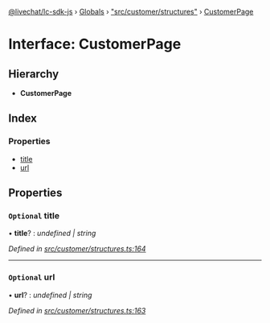 [@livechat/lc-sdk-js](../README.md) › [Globals](../globals.md) › ["src/customer/structures"](../modules/_src_customer_structures_.md) › [CustomerPage](_src_customer_structures_.customerpage.md)

# Interface: CustomerPage

## Hierarchy

* **CustomerPage**

## Index

### Properties

* [title](_src_customer_structures_.customerpage.md#optional-title)
* [url](_src_customer_structures_.customerpage.md#optional-url)

## Properties

### `Optional` title

• **title**? : *undefined | string*

*Defined in [src/customer/structures.ts:164](https://github.com/livechat/lc-sdk-js/blob/e25bbbb/src/customer/structures.ts#L164)*

___

### `Optional` url

• **url**? : *undefined | string*

*Defined in [src/customer/structures.ts:163](https://github.com/livechat/lc-sdk-js/blob/e25bbbb/src/customer/structures.ts#L163)*
